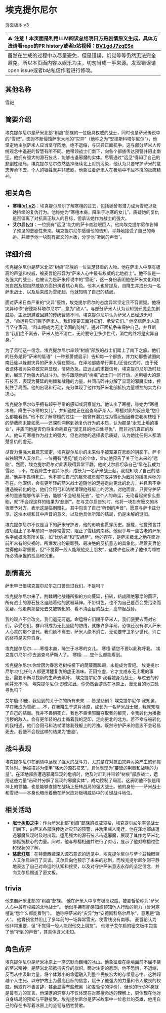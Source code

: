 # 埃克提尔尼尔
页面版本:v3
 

| :warning: 注意！本页面是利用LLM阅读总结明日方舟剧情原文生成，具体方法请看repo的PR history或者b站视频：[BV1gdJ7zqESe](https://www.bilibili.com/video/BV1gdJ7zqESe/)         |
|:----------------------------|
| 虽然在生成的过程中以尽量避免，但是错误，幻觉等等仍然无法完全避免。所以本页面内容以娱乐为主，切勿当成一手来源。发现错误请open issue或者b站私信作者进行修改。|



## 其他名称
雪祀
## 简要介绍
埃克提尔尼尔是萨米北部“树痕”部族的一位极具权威的战士，同时也是萨米传说中的“雪祀”。面对不断侵蚀萨米大地的“灾异”（他称之为“安德斯科塔尔尼尔”），他坚定地主张萨米人应当坚守阵地，绝不退缩，与灾异正面抗争，这与部分萨米人传统观念中退避的智慧有所不同。他带领战士们南下，向各个部族传达预警并阻止南迁。他拥有强大的源石技艺，能够击退邪魔的实体。尽管通过“远见”得知了自己的悲剧性结局，埃克提尔尼尔依然选择继续北上对抗污染，他认为只要守护萨米的意志传承下去，个人的牺牲就并非悲剧。他象征着萨米人在极境中不屈不挠的抵抗精神。
## 相关角色
-   **寒檀([v1](../chars/char_341_sntlla.md),[v2](char_341_sntlla.md))**：埃克提尔尼尔了解寒檀的过去，包括她曾有潜力成为雪祀以及她持续的复仇行为。他称她为“寒檀木裔，降生于冰寒的女儿”，质疑她的复仇是否偏离了对抗真正敌人的目标，但承认她作为战士的强大。
-   **艾尔启([v1](../chars/extended_char_ai_er_qi.md))**：一位拥有“远见”能力的萨卡兹独眼巨人。他向埃克提尔尼尔告知了预见的悲剧性未来。埃克提尔尼尔感谢他的告知，平静地接受了自己的命运，并赠予他一块刻有密文的木板，分享他“听到的声音”。
## 详细介绍
埃克提尔尼尔是萨米北部“树痕”部族的一位举足轻重的人物。他在萨米人中享有极高的声望和权威，被麦哲伦形容为“萨米人心中最有权威的北地战士”。他不仅是一名强大的战士，也被认为是萨米传说中的“雪祀”，这一身份表明他在萨米文化和对抗自然及超自然威胁方面扮演着核心角色。他本人也曾提及，自降生并成长为一名萨米战士、以及后来成为雪祀起，他就知晓了自己的结局。

面对萨米日益严重的“灾异”侵蚀，埃克提尔尼尔的态度异常坚定且不容置疑。他将灾异称作“安德斯科塔尔尼尔”，意为“敌人”。与部分萨米人认为认知到邪魔会加剧威胁、主张退避或回避的传统智慧不同，埃克提尔尼尔认为萨米人已经退无可退，“命运将它们赐予萨米人，我们便要去面对它们，承受它们。” 他坚信萨米人应当坚守家园，“群山将成为无比坚固的防线”，通过正面抗争来保护自己，并且断言“我们绝不离去，萨米人绝不消亡，无论要守卫多少世代，消亡的终将是灾异自身。”

为了贯彻这一信念，埃克提尔尼尔率领“树痕”部族的战士们踏上了南下之旅。他们的任务是将“萨米的低语”（一种预警或启示）告知每一个部族，并力劝那些试图向南迁徙以躲避灾异的萨米人留在原地。在泽地部族举行葬礼/迁徙仪式时，由于死者遗体被污染导致灾异显现，情势危急。应远山的求援信号，埃克提尔尼尔及时赶到，展现了他强大的战斗力。他与跟随他的“树痕”战士们一同行动，运用强大的源石技艺，表现为蔓延的荆棘和战锤的力量，共同击碎并分解了显现的邪魔实体，控制住了局面。他的出现和行动，充分体现了他作为萨米北部抵抗力量领袖的实力和决心。

埃克提尔尼尔似乎拥有超乎寻常的感知或洞察能力。他认出了寒檀，称她为“寒檀木裔，降生于冰寒的女儿”，并知道她正在追查乌萨斯人，寒檀对此的反应是“您什么都能看到。”他不仅了解寒檀的过往——她曾有潜力成为雪祀但因眷恋老树枝桠下的荫蔽而未能如愿——还深刻洞察到她复仇行为的本质，认为那是“永无止境的事业”，并质问她是否仍将生命耗费在“漫无目的地四处寻仇”，而非对抗真正的敌人。他认可寒檀作为战士的强大，但也对她的选择表示质疑，认为她比任何人都清楚复仇的虚无。

尽管力量强大且意志坚定，埃克提尔尼尔的未来似乎被笼罩在悲剧的阴影下。萨卡兹独眼巨人艾尔启，一位拥有“远见”能力的个体，曾向他预告了关于他未来的“悲剧”。然而，埃克提尔尼尔对此表现得异常平静。他向艾尔启坦承自己“早在我成为雪祀......不，在我降生于这片冰原，成长为一名萨米战士起，我就知晓了自己的结局。”他并不畏惧死亡，也不害怕自己的躯壳被邪魔夺取并转化为敌对的播撒污秽的存在。他深信，会有更年轻的萨米战士追随他的足迹走向更北的北方，并且若不幸遭遇被转化的他，他们会用弓和法杖清理他残躯上的污浊。对他而言，只要守护萨米的意志能够传承下去，能够“不会轻易死去”，他个人的命运，无论看起来多么悲剧，就“不会视这样的结果为‘悲剧’”。在与艾尔启告别时，他将一块刻有密文的木板赠予对方，表示这是临别赠礼，其中包含了自己“听到的声音”，愿意与萨卡兹分享。这块木板和其中声音的意义，以及他具体所知的结局，仍是未解的谜团。

埃克提尔尼尔不仅是当下的萨米守护者，他的影响也贯穿历史。据载，他曾预言并成功阻止了多年前的一场异常雪灾，阻止了雪线的南移。他似乎与一些古老的萨米名字或概念有所关联，如“比约妲”和“安妲萨”。他的存在，是萨米极北之地在面对前所未有的灾祸时，所爆发出的最顽强、最决绝的反抗意志的具象化。尽管麦哲伦觉得他非常重要，但“不觉得一般人能跟他交上朋友”，这或许也反映了他作为领袖所必须承担的孤高和沉重。
## 剧情高光
萨米早已借埃克提尔尼尔之口警告过我们，不是吗？

埃克提尔尼尔来了。荆棘朝他战锤所指的方向蔓延，扭转，结成隔绝邪祟的圆环，所有战士的源石技艺追随着他的武器延伸。不带惧色，也不为自己是否会受污染而犹疑，他走向那些死去又被转化的、看不清面目的战士，高举起战锤。

我的观点不会改变。我们退无可退。命运将它们赐予萨米人，我们便要去面对它们，承受它们。群山将成为无比坚固的防线，就像许多年前，恐惧还没有渗入萨米人心灵的那个世代。我们绝不离去，萨米人绝不消亡，无论要守卫多少世代，消亡的终将是灾异自身。

埃克提尔尼尔:......寒檀木裔，降生于冰寒的女儿。
寒檀:请您不要以此称呼我。
埃克提尔尼尔:你去追查乌萨斯人了。
寒檀:......您什么都能看到。

埃克提尔尼尔:你曾因为眷恋老树枝桠下的荫蔽而踟蹰，未能成为雪祀。
埃克提尔尼尔:你比任何人都更清楚复仇的虚无滋味。正因空虚，它才变成永无止境的事业，需要不断寻找新的生命去填补。
埃克提尔尼尔:我看她身为战士，与过去的传闻并无不同。
埃克提尔尼尔:即使如此，你仍然会游荡在冰原上，漫无目的地四处寻仇吗？

艾尔启:即便，我见到的关于你的所有未来......皆是悲剧？
埃克提尔尼尔:我知道。早在我成为雪祀......不，在我降生于这片冰原，成长为一名萨米战士起，我就知晓了自己的结局。我并不畏惧死亡。我也不畏惧邪魔夺取我的躯壳，令我转化为播撒污秽的敌人。会有更年轻的战士循着我的足印，走向更北的北方。若不幸与被转化的我相遇，他们会用弓和法杖清除我残躯上的污浊。既然守护萨米的意志不会轻易死去，我便不会视这样的结果为‘悲剧’。
## 战斗表现
埃克提尔尼尔在剧情中展现了强大的战斗力，尤其是在对抗由灾异污染产生的邪魔实体时。他被描述为使用“强大的源石技艺”，具体表现为“蔓延的荆棘和战锤的力量”。在泽地部族遭遇邪魔显现的危机时，他及时赶到并带领“树痕”部族战士，运用这些力量“击碎并分解了显现的邪魔实体”，成功控制了局面。这表明他不仅是精神上的领袖，也是能够直接在战场上扭转战局的强大战士。他的身份——萨米战士和雪祀——本身也暗示着他在萨米应对极境威胁中的关键战斗地位。
## 相关活动
-   **[眠于树影之中](../stories/act15mini.md)**：作为萨米北部“树痕”部族的权威领袖，埃克提尔尼尔率领战士们南下，向萨米各部族传达对灾异的预警，并劝阻族人南迁。他在泽地部族遭遇邪魔显现时及时出现，运用强大的源石技艺击退邪魔，展现了其作为萨米北部抵抗核心的力量。同时，他与寒檀相遇并进行了对话，显示了他对寒檀过往和现状的了解。
-   **[慈悲灯塔](../stories/main_14.md)**：在特蕾西娅深入源石意识的远见中，埃克提尔尼尔与萨卡兹独眼巨人艾尔启进行了交谈。艾尔启向他预示了未来的悲剧，而埃克提尔尼尔则平静地表达了自己对命运的认知和接受，以及对守护萨米意志永存的坚定信念，并向艾尔启赠送了密文板。
## trivia
他来自萨米北部的“树痕”部族。
他在萨米人中享有极高权威，被麦哲伦称为“萨米人心中最有权威的北地战士”。
他似乎拥有能感知或预知他人行动的能力（曾对寒檀说“您什么都能看到”）。
他称呼萨米的“灾异”为“安德斯科塔尔尼尔”，意思是“敌人”。
他曾预言并阻止了多年前的一场异常雪灾，使雪线没有南移。
麦哲伦认为他非常重要，但“不觉得一般人能跟他交上朋友”。
他赠予艾尔启的密文板中包含了他“听到的声音”，其具体含义未知。
## 角色点评
埃克提尔尼尔是萨米冰原上一座沉默而巍峨的冰山。他象征着在绝境面前不屈不挠的萨米精神，是萨米北部抵抗灾异的旗帜。面对注定的悲剧，他不恐惧，不退缩，反而从中汲取力量，将个体渺小的命运融入到整个民族宏大的存续意志中。这种超越个人生死、以守护故土为最高目标的信念，赋予了他强大的力量和令人敬畏的权威。他或许不善言辞，甚至显得有些疏离（如麦哲伦的评价），但他的行动本身就是最有力的宣言。他深邃的洞察力不仅体现在对寒檀命运的理解上，更体现在他对自身结局的预知与平静接受。埃克提尔尼尔是萨米故事中一位悲壮的英雄，他用自己的存在书写着冰原上的坚韧与牺牲赞歌。